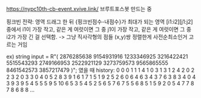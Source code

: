 https://nypc10th-cb-event.xvive.link/ 브루트포스봇 만드는 중   

핑크빈 전략: 영역 드래그 한 뒤 {핑크빈점수-내점수}가 최대가 되는 영역 \[i1:i2\]\[j1:j2\] 중에서
    i1이 가장 작고, 같은 게 여럿이면
    그 중 j1이 가장 작고, 같은 게 여럿이면
    그 중 i2가 가장 긴 걸 선택함.
    -> 그냥 직사각형의 점들 (x,y)쌍 정렬한게 사전순최소인거 고르는 거임

ex)
string input = R"(
2876285638
9154931916
1233346925
3216422421
5515543293
2749166953
2522921129
3273759573
9565865555
8461542573
3857217479
)"; 였을 때 history:
0 0 0 1
1 1 4 1
0 3 1 3
1 2 4 2
0 2 2 3
2 0 3 3
0 4 0 5
2 8 3 9
1 6 1 7
1 5 1 9
2 5 2 6
0 6 4 6
3 4 3 7
6 3 8 3
4 0 4 3
9 3 9 5
4 5 5 5
9 5 10 6
5 3 5 4
5 2 5 6
5 7 6 7
5 5 6 8
5 1 5 9
2 0 5 4
7 7 8 7
8 6 8 8
...